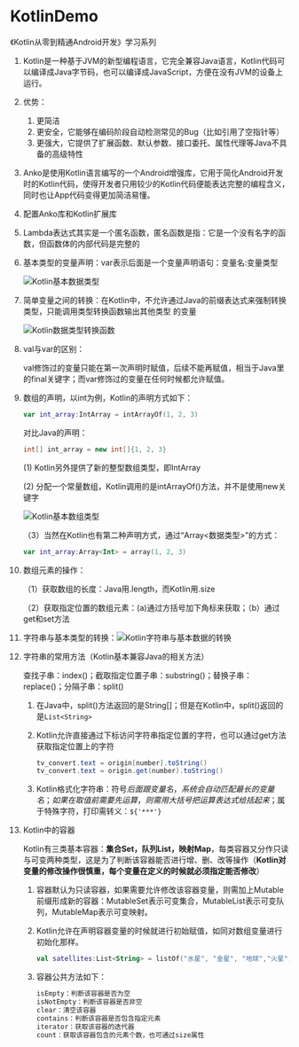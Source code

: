 # KotlinDemo
《Kotlin从零到精通Android开发》学习系列
1. Kotlin是一种基于JVM的新型编程语言，它完全兼容Java语言，Kotlin代码可以编译成Java字节码，也可以编译成JavaScript，方便在没有JVM的设备上运行。

2. 优势：
   1. 更简洁
   2. 更安全，它能够在编码阶段自动检测常见的Bug（比如引用了空指针等）
   3. 更强大，它提供了扩展函数、默认参数、接口委托、属性代理等Java不具备的高级特性

3. Anko是使用Kotlin语言编写的一个Android增强库，它用于简化Android开发时的Kotlin代码，使得开发者只用较少的Kotlin代码便能表达完整的编程含义，同时也让App代码变得更加简洁易懂。

4. 配置Anko库和Kotlin扩展库

5. Lambda表达式其实是一个匿名函数，匿名函数是指：它是一个没有名字的函数，但函数体的内部代码是完整的

6. 基本类型的变量声明：var表示后面是一个变量声明语句：变量名:变量类型

   ![Kotlin基本数据类型](http://sdssdccddd.gitee.io/myblogimg/Kotlin基本数据类型.png)

7. 简单变量之间的转换：在Kotlin中，不允许通过Java的前缀表达式来强制转换类型，只能调用类型转换函数输出其他类型 的变量

   ![Kotlin数据类型转换函数](http://sdssdccddd.gitee.io/myblogimg/Kotlin数据类型转换函数.png)

8. val与var的区别：

   val修饰过的变量只能在第一次声明时赋值，后续不能再赋值，相当于Java里的final关键字；而var修饰过的变量在任何时候都允许赋值。

9. 数组的声明，以int为例，Kotlin的声明方式如下：

   ```kotlin
   var int_array:IntArray = intArrayOf(1, 2, 3)
   ```

   对比Java的声明：

   ```java
   int[] int_array = new int[]{1, 2, 3}
   ```

   (1) Kotlin另外提供了新的整型数组类型，即IntArray

   (2) 分配一个常量数组，Kotlin调用的是intArrayOf()方法，并不是使用new关键字

   ![Kotlin基本数组类型](http://sdssdccddd.gitee.io/myblogimg/Kotlin基本数组类型.png)

   （3）当然在Kotlin也有第二种声明方式，通过“Array<数据类型>”的方式：

   ```kotlin
   var int_array:Array<Int> = array(1, 2, 3)
   ```

10. 数组元素的操作：

    （1）获取数组的长度：Java用.length，而Kotlin用.size

    （2）获取指定位置的数组元素：(a)通过方括号加下角标来获取；（b）通过get和set方法

11. 字符串与基本类型的转换：![Kotlin字符串与基本数据的转换](http://sdssdccddd.gitee.io/myblogimg/Kotlin字符串与基本数据的转换.png)

12. 字符串的常用方法（Kotlin基本兼容Java的相关方法）

    查找子串：index()；截取指定位置子串：substring()；替换子串：replace()；分隔子串：split()

    1. 在Java中，split()方法返回的是String[]；但是在Kotlin中，split()返回的是```List<String>```

    2. Kotlin允许直接通过下标访问字符串指定位置的字符，也可以通过get方法获取指定位置上的字符

       ```java
       tv_convert.text = origin[number].toString()
       tv_convert.text = origin.get(number).toString()
       ```

    3. Kotlin格式化字符串：符号$后面跟变量名，系统会自动匹配最长的变量名；如果在取值前需要先运算，则需用大括号把运算表达式给括起来；$属于特殊字符，打印需转义：```${'***'}```
    
13. Kotlin中的容器

    Kotlin有三类基本容器：**集合Set，队列List，映射Map**，每类容器又分作只读与可变两种类型，这是为了判断该容器能否进行增、删、改等操作（**Kotlin对变量的修改操作很慎重，每个变量在定义的时候就必须指定能否修改**）

    1. 容器默认为只读容器，如果需要允许修改该容器变量，则需加上Mutable前缀形成新的容器：MutableSet表示可变集合，MutableList表示可变队列，MutableMap表示可变映射。

    2. Kotlin允许在声明容器变量的时候就进行初始赋值，如同对数组变量进行初始化那样。

       ```kotlin
       val satellites:List<String> = listOf("水星", "金星", "地球","火星","木星","土星")
       ```

    3. 容器公共方法如下：

       ```kotlin
       isEmpty：判断该容器是否为空
       isNotEmpty：判断该容器是否非空
       clear：清空该容器
       contains：判断该容器是否包含指定元素
       iterator：获取该容器的迭代器
       count：获取该容器包含的元素个数，也可通过size属性
       ```

